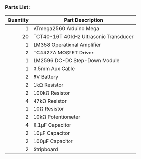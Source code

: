 ### Parts List:

| Quantity | Part Description                    |
|---------:|-------------------------------------|
| 1        | ATmega2560 Arduino Mega             |
| 20       | TCT40-16T 40 kHz Ultrasonic Transducer |
| 1        | LM358 Operational Amplifier         |
| 2        | TC4427A MOSFET Driver               |
| 1        | LM2596 DC-DC Step-Down Module       |
| 1        | 3.5mm Aux Cable                     |
| 2        | 9V Battery                          |
| 2        | 1kΩ Resistor                        |
| 2        | 100kΩ Resistor                      |
| 4        | 47kΩ Resistor                        |
| 1        | 10Ω Resistor                        |
| 2        | 10kΩ Potentiometer                  |
| 4        | 0.1μF Capacitor                     |
| 2        | 10μF Capacitor                      |
| 2        | 100μF Capacitor                     |
| 2        | Stripboard                          |
